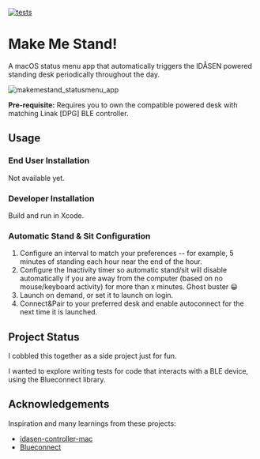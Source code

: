 [![tests](https://github.com/mattorb/MakeMeStand/actions/workflows/unittest.yml/badge.svg?q=1)](https://github.com/mattorb/MakeMeStand/actions/workflows/unittest.yml)

# Make Me Stand!
A macOS status menu app that automatically triggers the IDÅSEN powered standing desk periodically throughout the day.

![makemestand_statusmenu_app](https://github.com/user-attachments/assets/b0a4a86d-75fc-47f0-bc48-a2fcee20abb3)

**Pre-requisite:** Requires you to own the compatible powered desk with matching Linak [DPG] BLE controller.

## Usage
### End User Installation
Not available yet.

### Developer Installation
Build and run in Xcode.

### Automatic Stand & Sit Configuration
1. Configure an interval to match your preferences -- for example, 5 minutes of standing each hour near the end of the hour.
2. Configure the Inactivity timer so automatic stand/sit will disable automatically if you are away from the computer (based on no mouse/keyboard activity) for more than x minutes.  Ghost buster 😀
3. Launch on demand, or set it to launch on login.
4. Connect&Pair to your preferred desk and enable autoconnect for the next time it is launched.

## Project Status
I cobbled this together as a side project just for fun.

I wanted to explore writing tests for code that interacts with a BLE device, using the Blueconnect library.

## Acknowledgements
Inspiration and many learnings from these projects:
- [idasen-controller-mac](https://github.com/DWilliames/idasen-controller-mac)
- [Blueconnect](https://github.com/danielepantaleone/BlueConnect)
